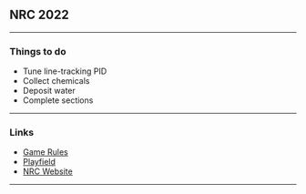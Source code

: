 ## NRC 2022
-----
### Things to do
- Tune line-tracking PID
- Collect chemicals
- Deposit water
- Complete sections
-----
### Links
- [Game Rules](https://wro-association.org/wp-content/uploads/WRO-2022-RoboMission-Junior.pdf)
- [Playfield](https://wro-association.org/wp-content/uploads/WRO-2022_RoboMission_Playfield_Junior.pdf)
- [NRC Website](https://www.science.edu.sg/for-schools/competitions/national-robotics-competition)
-----
### 